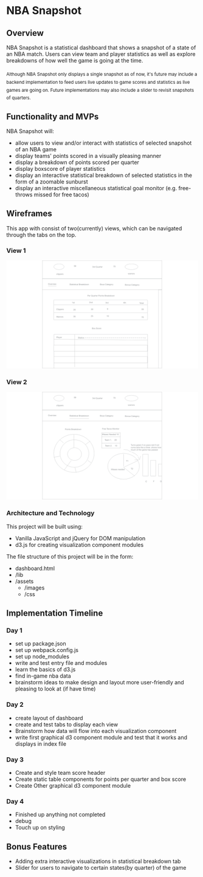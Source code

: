 # NBA Snapshot

## Overview
NBA Snapshot is a statistical dashboard that shows a snapshot of a state of an NBA match. Users can view team and player statistics as well as explore breakdowns of how well the game is going at the time.

<sub>Although NBA Snapshot only displays a single snapshot as of now, it's future may include a backend implementation to feed users live updates to game scores and statistics as live games are going on. Future implementations may also include a slider to revisit snapshots of quarters.</sub>

## Functionality and MVPs

NBA Snapshot will:
 * allow users to view and/or interact with statistics of selected snapshot of an NBA game
 * display teams' points scored in a visually pleasing manner
 * display a breakdown of points scored per quarter
 * display boxscore of player statistics
 * display an interactive statistical breakdown of selected statistics in the form of a zoomable sunburst
 * display an interactive miscellaneous statistical goal monitor (e.g. free-throws missed for free tacos)

## Wireframes

This app with consist of two(currently) views, which can be navigated through the tabs on the top.

### View 1

![](https://raw.githubusercontent.com/alvink92/nba-pastime/master/docs/images/wireframes/overview.png)


### View 2

![](https://raw.githubusercontent.com/alvink92/nba-pastime/master/docs/images/wireframes/stat_breakdown.png)


### Architecture and Technology

This project will be built using:
 * Vanilla JavaScript and jQuery for DOM manipulation
 * d3.js for creating visualization component modules

The file structure of this project will be in the form:

 * dashboard.html
 * /lib
 * /assets
   * /images
   * /css

## Implementation Timeline

### Day 1
 * set up package.json
 * set up webpack.config.js
 * set up node_modules
 * write and test entry file and modules
 * learn the basics of d3.js
 * find in-game nba data
 * brainstorm ideas to make design and layout more user-friendly and pleasing to look at (if have time)

### Day 2
 * create layout of dashboard
 * create and test tabs to display each view
 * Brainstorm how data will flow into each visualization component
 * write first graphical d3 component module and test that it works and displays in index file


### Day 3
 * Create and style team score header
 * Create static table components for points per quarter and box score
 * Create Other graphical d3 component module

### Day 4
 * Finished up anything not completed
 * debug
 * Touch up on styling

## Bonus Features
 * Adding extra interactive visualizations in statistical breakdown tab
 * Slider for users to navigate to certain states(by quarter) of the game
